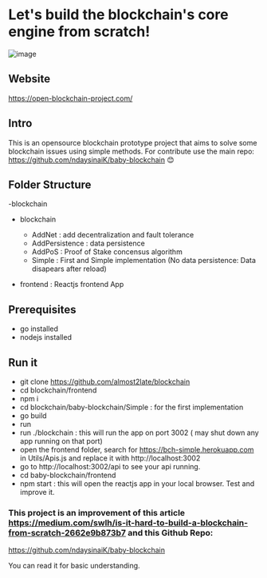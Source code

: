 # Let's build the blockchain's core engine from scratch!


![image](https://user-images.githubusercontent.com/74330893/152830124-38b35990-8839-474f-a5c8-eb4e0b687984.png)


## Website 

https://open-blockchain-project.com/ 

## Intro

This is an opensource blockchain prototype project that aims to solve some blockchain issues using simple methods.
For contribute use the main repo: https://github.com/ndaysinaiK/baby-blockchain 😊


## Folder Structure

-blockchain

  - blockchain
      - AddNet : add decentralization and fault tolerance 
      - AddPersistence : data persistence 
      - AddPoS : Proof of Stake concensus algorithm
      - Simple : First and Simple implementation (No data persistence: Data disapears after reload)

  - frontend : Reactjs frontend App

## Prerequisites

- go installed
- nodejs installed
 
## Run it

- git clone https://github.com/almost2late/blockchain
- cd blockchain/frontend
- npm i
- cd blockchain/baby-blockchain/Simple : for the first implementation
- go build
- run 
- run ./blockchain : this will run the app on port 3002 ( may shut down any app running on that port)
- open the frontend folder, search for https://bch-simple.herokuapp.com in Utils/Apis.js and replace it with http://localhost:3002
- go to http://localhost:3002/api to see your api running.
- cd baby-blockchain/frontend 
- npm start : this will open the reactjs app in your local browser. Test and improve it.


### This project is an improvement of this article https://medium.com/swlh/is-it-hard-to-build-a-blockchain-from-scratch-2662e9b873b7 and this Github Repo:
https://github.com/ndaysinaiK/baby-blockchain 

You can read it for basic understanding.














